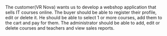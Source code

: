 The customer(VR Nova) wants us to develop a webshop application that sells IT courses online. 
The buyer should be able to register their profile, edit or delete it. He should be able to select 1 or more courses, 
add them to the cart and pay for them. The administrator should be able to add, edit or delete courses and teachers and view sales reports.

